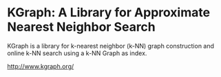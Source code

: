KGraph: A Library for Approximate Nearest Neighbor Search
=========================================================

KGraph is a library for k-nearest neighbor (k-NN) graph construction and
online k-NN search using a k-NN Graph as index.




http://www.kgraph.org/
